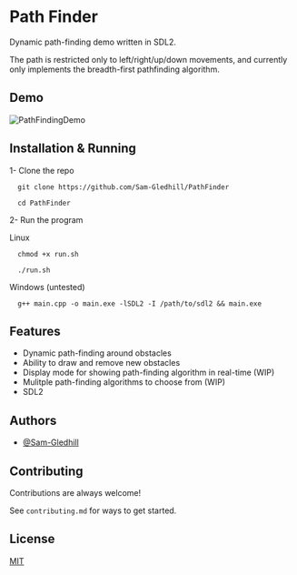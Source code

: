 
# Path Finder

Dynamic path-finding demo written in SDL2.

The path is restricted only to left/right/up/down movements, and currently only implements the breadth-first pathfinding algorithm.

## Demo

![PathFindingDemo](https://github.com/user-attachments/assets/4aa87f1d-f538-4558-8cb9-5be59ceaa7e6)


## Installation & Running

1- Clone the repo
```
  git clone https://github.com/Sam-Gledhill/PathFinder
```

```
  cd PathFinder
```


2- Run the program

Linux
```
  chmod +x run.sh
```

```
  ./run.sh
```

Windows (untested)
```
  g++ main.cpp -o main.exe -lSDL2 -I /path/to/sdl2 && main.exe 
```

## Features

- Dynamic path-finding around obstacles
- Ability to draw and remove new obstacles
- Display mode for showing path-finding algorithm in real-time (WIP)
- Mulitple path-finding algorithms to choose from (WIP)
- SDL2


## Authors

- [@Sam-Gledhill](https://www.github.com/Sam-Gledhill)


## Contributing

Contributions are always welcome!

See `contributing.md` for ways to get started.


## License

[MIT](https://choosealicense.com/licenses/mit/)

